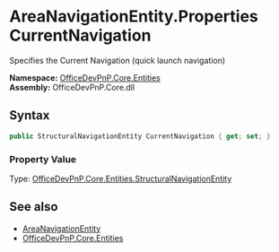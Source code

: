 # AreaNavigationEntity.Properties CurrentNavigation
 Specifies the Current Navigation (quick launch navigation)   

**Namespace:** [OfficeDevPnP.Core.Entities](OfficeDevPnP.Core.Entities.md)  
**Assembly:** OfficeDevPnP.Core.dll  
## Syntax
```C#
public StructuralNavigationEntity CurrentNavigation { get; set; }
```

### Property Value
Type: [OfficeDevPnP.Core.Entities.StructuralNavigationEntity](OfficeDevPnP.Core.Entities.StructuralNavigationEntity.md)  

## See also
- [AreaNavigationEntity](OfficeDevPnP.Core.Entities.AreaNavigationEntity.md) 
- [OfficeDevPnP.Core.Entities](OfficeDevPnP.Core.Entities.md) 
